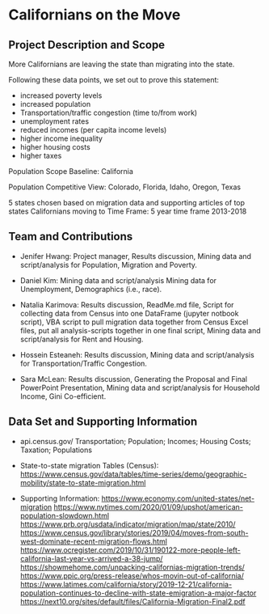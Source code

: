 # **Californians on the Move**

## **Project Description and Scope**

More Californians are leaving the state than migrating into the state. 

Following these data points, we set out to prove this statement:

* increased poverty levels
* increased population 
* Transportation/traffic congestion (time to/from work)
* unemployment rates
* reduced incomes (per capita income levels)
* higher income inequality
* higher housing costs 
* higher taxes 

Population Scope Baseline: California

Population Competitive View: Colorado, Florida, Idaho, Oregon, Texas

5 states chosen based on migration data and supporting articles of top states Californians moving to
Time Frame: 5 year time frame 2013-2018

## **Team and Contributions**

* Jenifer Hwang: Project manager, Results discussion, Mining data and script/analysis for Population, Migration and Poverty.

* Daniel Kim: Mining data and script/analysis Mining data for Unemployment, Demographics (i.e., race).

* Natalia Karimova: Results discussion, ReadMe.md file, Script for collecting data from Census into one DataFrame (jupyter notbook script), VBA script to pull migration data together from Census Excel files, put all analysis-scripts together in one final script, Mining data and script/analysis for Rent and Housing.

* Hossein Esteaneh: Results discussion, Mining data and script/analysis for Transportation/Traffic Congestion.

* Sara McLean: Results discussion, Generating the Proposal and Final PowerPoint Presentation, Mining data and script/analysis for Household Income, Gini Co-efficient.

## **Data Set and Supporting Information**

* api.census.gov/ 
Transportation; Population; Incomes; Housing Costs; Taxation; Populations

* State-to-state migration Tables (Census): https://www.census.gov/data/tables/time-series/demo/geographic-mobility/state-to-state-migration.html

* Supporting Information:
https://www.economy.com/united-states/net-migration
https://www.nytimes.com/2020/01/09/upshot/american-population-slowdown.html 
https://www.prb.org/usdata/indicator/migration/map/state/2010/ 
https://www.census.gov/library/stories/2019/04/moves-from-south-west-dominate-recent-migration-flows.html
https://www.ocregister.com/2019/10/31/190122-more-people-left-california-last-year-vs-arrived-a-38-jump/
https://showmehome.com/unpacking-californias-migration-trends/ 
https://www.ppic.org/press-release/whos-movin-out-of-california/ 	
https://www.latimes.com/california/story/2019-12-21/california-population-continues-to-decline-with-state-emigration-a-major-factor
https://next10.org/sites/default/files/California-Migration-Final2.pdf




